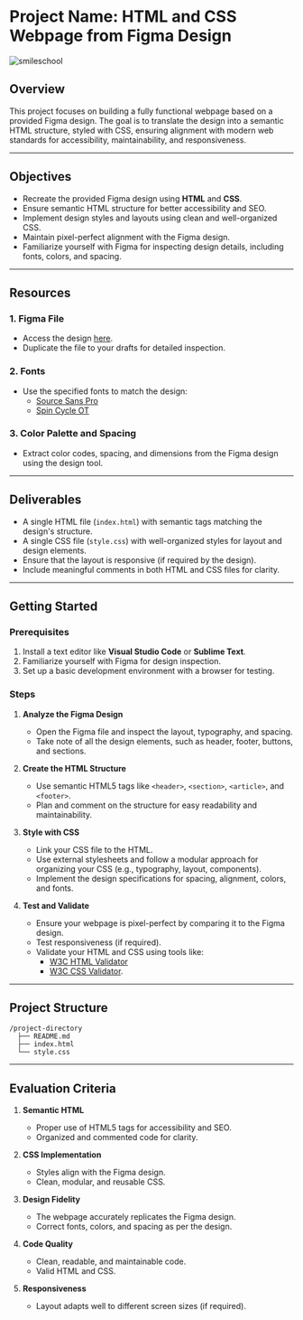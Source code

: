 # Project Name: **HTML and CSS Webpage from Figma Design**
![smileschool](https://github.com/user-attachments/assets/563c0098-8b9e-4818-9736-bd2fa765ca97)

## Overview  
This project focuses on building a fully functional webpage based on a provided Figma design. The goal is to translate the design into a semantic HTML structure, styled with CSS, ensuring alignment with modern web standards for accessibility, maintainability, and responsiveness.

---

## Objectives  
- Recreate the provided Figma design using **HTML** and **CSS**.  
- Ensure semantic HTML structure for better accessibility and SEO.  
- Implement design styles and layouts using clean and well-organized CSS.  
- Maintain pixel-perfect alignment with the Figma design.  
- Familiarize yourself with Figma for inspecting design details, including fonts, colors, and spacing.  

---

## Resources  

### 1. **Figma File**  
   - Access the design [here](https://www.figma.com/design/ZLmQdmm0zigB5XP3pLgTTH/Homepage-(Copy)?node-id=3558-0&node-type=frame&t=dCSPr9GIoiKez3Yo-0).  
   - Duplicate the file to your drafts for detailed inspection.  

### 2. **Fonts**  
   - Use the specified fonts to match the design:  
     - [Source Sans Pro](https://fonts.google.com/specimen/Source+Sans+Pro)  
     - [Spin Cycle OT](insert-link)  

### 3. **Color Palette and Spacing**  
   - Extract color codes, spacing, and dimensions from the Figma design using the design tool.

---

## Deliverables  
- A single HTML file (`index.html`) with semantic tags matching the design's structure.  
- A single CSS file (`style.css`) with well-organized styles for layout and design elements.  
- Ensure that the layout is responsive (if required by the design).  
- Include meaningful comments in both HTML and CSS files for clarity.  

---

## Getting Started  

### Prerequisites  
1. Install a text editor like **Visual Studio Code** or **Sublime Text**.  
2. Familiarize yourself with Figma for design inspection.  
3. Set up a basic development environment with a browser for testing.  

### Steps  

1. **Analyze the Figma Design**  
   - Open the Figma file and inspect the layout, typography, and spacing.  
   - Take note of all the design elements, such as header, footer, buttons, and sections.  

2. **Create the HTML Structure**  
   - Use semantic HTML5 tags like `<header>`, `<section>`, `<article>`, and `<footer>`.  
   - Plan and comment on the structure for easy readability and maintainability.  

3. **Style with CSS**  
   - Link your CSS file to the HTML.  
   - Use external stylesheets and follow a modular approach for organizing your CSS (e.g., typography, layout, components).  
   - Implement the design specifications for spacing, alignment, colors, and fonts.  

4. **Test and Validate**  
   - Ensure your webpage is pixel-perfect by comparing it to the Figma design.  
   - Test responsiveness (if required).  
   - Validate your HTML and CSS using tools like:  
     - [W3C HTML Validator](https://validator.w3.org/)  
     - [W3C CSS Validator](https://jigsaw.w3.org/css-validator/).  

---

## Project Structure  
```
/project-directory
  ├── README.md
  ├── index.html
  └── style.css
```  

---

## Evaluation Criteria  

1. **Semantic HTML**  
   - Proper use of HTML5 tags for accessibility and SEO.  
   - Organized and commented code for clarity.  

2. **CSS Implementation**  
   - Styles align with the Figma design.  
   - Clean, modular, and reusable CSS.  

3. **Design Fidelity**  
   - The webpage accurately replicates the Figma design.  
   - Correct fonts, colors, and spacing as per the design.  

4. **Code Quality**  
   - Clean, readable, and maintainable code.  
   - Valid HTML and CSS.  

5. **Responsiveness**  
   - Layout adapts well to different screen sizes (if required).  

